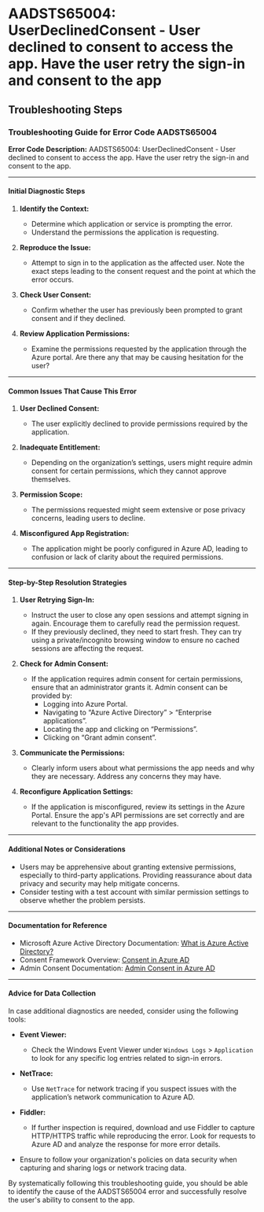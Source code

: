 
# AADSTS65004: UserDeclinedConsent - User declined to consent to access the app. Have the user retry the sign-in and consent to the app


## Troubleshooting Steps
### Troubleshooting Guide for Error Code AADSTS65004

**Error Code Description:**
AADSTS65004: UserDeclinedConsent - User declined to consent to access the app. Have the user retry the sign-in and consent to the app.

---

#### Initial Diagnostic Steps

1. **Identify the Context:**
   - Determine which application or service is prompting the error.
   - Understand the permissions the application is requesting.

2. **Reproduce the Issue:**
   - Attempt to sign in to the application as the affected user. Note the exact steps leading to the consent request and the point at which the error occurs.

3. **Check User Consent:**
   - Confirm whether the user has previously been prompted to grant consent and if they declined.

4. **Review Application Permissions:**
   - Examine the permissions requested by the application through the Azure portal. Are there any that may be causing hesitation for the user?

---

#### Common Issues That Cause This Error

1. **User Declined Consent:**
   - The user explicitly declined to provide permissions required by the application.

2. **Inadequate Entitlement:**
   - Depending on the organization’s settings, users might require admin consent for certain permissions, which they cannot approve themselves.

3. **Permission Scope:**
   - The permissions requested might seem extensive or pose privacy concerns, leading users to decline.

4. **Misconfigured App Registration:**
   - The application might be poorly configured in Azure AD, leading to confusion or lack of clarity about the required permissions.

---

#### Step-by-Step Resolution Strategies

1. **User Retrying Sign-In:**
   - Instruct the user to close any open sessions and attempt signing in again. Encourage them to carefully read the permission request.
   - If they previously declined, they need to start fresh. They can try using a private/incognito browsing window to ensure no cached sessions are affecting the request.

2. **Check for Admin Consent:**
   - If the application requires admin consent for certain permissions, ensure that an administrator grants it. Admin consent can be provided by:
     - Logging into Azure Portal.
     - Navigating to “Azure Active Directory” > “Enterprise applications”.
     - Locating the app and clicking on “Permissions”.
     - Clicking on “Grant admin consent”.

3. **Communicate the Permissions:**
   - Clearly inform users about what permissions the app needs and why they are necessary. Address any concerns they may have.

4. **Reconfigure Application Settings:**
   - If the application is misconfigured, review its settings in the Azure Portal. Ensure the app's API permissions are set correctly and are relevant to the functionality the app provides.

---

#### Additional Notes or Considerations

- Users may be apprehensive about granting extensive permissions, especially to third-party applications. Providing reassurance about data privacy and security may help mitigate concerns.
- Consider testing with a test account with similar permission settings to observe whether the problem persists.

---

#### Documentation for Reference

- Microsoft Azure Active Directory Documentation: [What is Azure Active Directory?](https://docs.microsoft.com/en-us/azure/active-directory/fundamentals/active-directory-whatis)
- Consent Framework Overview: [Consent in Azure AD](https://docs.microsoft.com/en-us/azure/active-directory/develop/v2-consent)
- Admin Consent Documentation: [Admin Consent in Azure AD](https://docs.microsoft.com/en-us/azure/active-directory/develop/v2-admin-consent)

---

#### Advice for Data Collection

In case additional diagnostics are needed, consider using the following tools:

- **Event Viewer:**
  - Check the Windows Event Viewer under `Windows Logs` > `Application` to look for any specific log entries related to sign-in errors.

- **NetTrace:**
  - Use `NetTrace` for network tracing if you suspect issues with the application’s network communication to Azure AD.

- **Fiddler:**
  - If further inspection is required, download and use Fiddler to capture HTTP/HTTPS traffic while reproducing the error. Look for requests to Azure AD and analyze the response for more error details.

- Ensure to follow your organization's policies on data security when capturing and sharing logs or network tracing data.

By systematically following this troubleshooting guide, you should be able to identify the cause of the AADSTS65004 error and successfully resolve the user's ability to consent to the app.
